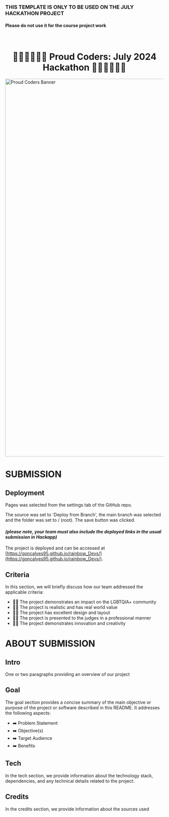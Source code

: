 <h3>THIS TEMPLATE IS ONLY TO BE USED ON THE JULY HACKATHON PROJECT</h3>
<h4>Please do not use it for the course project work</h4>
<br>
<h1 align="center"><strong>🏳️‍🌈🏳️‍🌈🏳️‍🌈 Proud Coders: July 2024 Hackathon 🏳️‍🌈🏳️‍🌈🏳️‍🌈</strong>

</h1>

<img src="https://res.cloudinary.com/djdefbnij/image/upload/v1718956326/Untitled_design_1_rlpfyv.png" alt="Proud Coders Banner" width="1200"/>

# SUBMISSION

## Deployment

Pages was selected from the settings tab of the GitHub repo.

The source was set to 'Deploy from Branch', the main branch was selected and the folder was set to / (root). The save button was clicked.

#### _(please note, your team must also include the deployed links in the usual submission in Hackapp)_

The project is deployed and can be accessed at [https://goncalves95.github.io/rainbow_Devs/](https://goncalves95.github.io/rainbow_Devs/).

## Criteria

In this section, we will briefly discuss how our team addressed the applicable criteria:

- 🏳️‍🌈 The project demonstrates an impact on the LGBTQIA+ community
- 🏳️‍🌈 The project is realistic and has real world value
- 🏳️‍🌈 The project has excellent design and layout
- 🏳️‍🌈 The project is presented to the judges in a professional manner
- 🏳️‍🌈 The project demonstrates innovation and creativity

# ABOUT SUBMISSION

## Intro

One or two paragraphs providing an overview of our project

## Goal

The goal section provides a concise summary of the main objective or purpose of the project or software described in this README. It addresses the following aspects:

- ➡️ Problem Statement
- ➡️ Objective(s)
- ➡️ Target Audience
- ➡️ Benefits

## Tech

In the tech section, we provide information about the technology stack, dependencies, and any technical details related to the project.

## Credits

In the credits section, we provide information about the sources used
